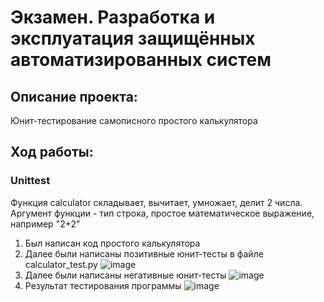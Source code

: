 # Экзамен. Разработка и эксплуатация защищённых автоматизированных систем

## Описание проекта:

Юнит-тестирование самописного простого калькулятора

## Ход работы:

### Unittest
Функция calculator складывает, вычитает, умножает, делит 2 числа. Аргумент функции - тип строка, простое математическое выражение, например "2+2"

1) Был написан код простого калькулятора
2) Далее были написаны позитивные юнит-тесты в файле calculator_test.py
![image](https://user-images.githubusercontent.com/50951863/214799302-59cd8db6-1cf9-42af-a8e4-8a1b56e1efe4.png)
3) Далее были написаны негативные юнит-тесты
![image](https://user-images.githubusercontent.com/50951863/214799423-63bdbfce-efe4-4627-80a6-1e2964c55e08.png)
4) Результат тестирования программы
![image](https://user-images.githubusercontent.com/50951863/214799684-48445898-ff22-45c7-acf1-8bd9cdefd0cf.png)


 
